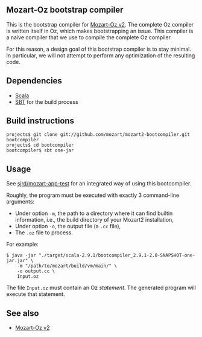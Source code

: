 Mozart-Oz bootstrap compiler
----------------------------

This is the bootstrap compiler for [Mozart-Oz v2](https://github.com/mozart/mozart2). The complete Oz compiler is written itself in Oz, which makes bootstrapping an issue. This compiler is a naive compiler that we use to compile the complete Oz compiler.

For this reason, a design goal of this bootstrap compiler is to stay minimal. In particular, we will not attempt to perform any optimization of the resulting code.

## Dependencies

*   [Scala](http://www.scala-lang.org/)
*   [SBT](https://github.com/harrah/xsbt/wiki/Getting-Started-Setup) for the build process

## Build instructions

    projects$ git clone git://github.com/mozart/mozart2-bootcompiler.git bootcompiler
    projects$ cd bootcompiler
    bootcompiler$ sbt one-jar

## Usage

See [sjrd/mozart-app-test](https://github.com/sjrd/mozart-app-test) for an integrated way of using this bootcompiler.

Roughly, the program must be executed with exactly 3 command-line arguments:

*   Under option `-m`, the path to a directory where it can find builtin information, i.e., the build directory of your Mozart2 installation,
*   Under option `-o`, the output file (a `.cc` file),
*   The `.oz` file to process.

For example:

    $ java -jar "./target/scala-2.9.1/bootcompiler_2.9.1-2.0-SNAPSHOT-one-jar.jar" \
        -m "/path/to/mozart/build/vm/main/" \
        -o output.cc \
        Input.oz

The file `Input.oz` must contain an Oz _statement_. The generated program will execute that statement.

## See also ##

*   [Mozart-Oz v2](https://github.com/mozart/mozart2)
